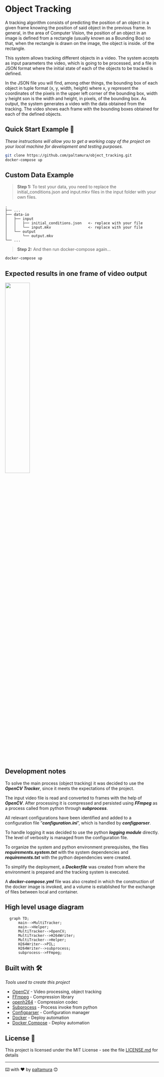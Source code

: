 # Object Tracking

A tracking algorithm consists of predicting the position of an object in a given frame knowing the position of said object in the previous frame. In general, in the area of Computer Vision, the position of an object in an image is defined from a rectangle (usually known as a Bounding Box) so that, when the rectangle is drawn on the image, the object is inside. of the rectangle.

This system allows tracking different objects in a video.
The system accepts as input parameters the video, which is going to be processed, and a file in JSON format where the initial state of each of the objects to be tracked is defined.

In the JSON file you will find, among other things, the bounding box of each object in tuple format (x, y, width, height) where x, y represent the coordinates of the pixels in the upper left corner of the bounding box, width y height son is the width and height, in pixels, of the bounding box.
As output, the system generates a video with the data obtained from the tracking. The video shows each frame with the bounding boxes obtained for each of the defined objects.


## Quick Start Example 🚀

_These instructions will allow you to get a working copy of the project on your local machine for development and testing purposes._

```Bash
git clone https://github.com/paltamura/object_tracking.git
docker-compose up
```

## Custom Data Example

> **Step 1:** To test your data, you need to replace the initial_conditions.json and input.mkv files in the input folder with your own files.

    .
    ├── ...
    ├── data-io
    │   ├── input
    │   │   ├── initial_conditions.json   <- replace with your file
    │   │   └── input.mkv                 <- replace with your file
    │   └── output
    │       └── output.mkv                
    └── ...

> **Step 2:** And then run docker-compose again...
```Bash
docker-compose up
```

## Expected results in one frame of video output 
<img src="https://user-images.githubusercontent.com/84106110/156944048-a6efe75f-6773-446f-a057-3b9b9442c1fe.png" width=40% height=40%>

## Development notes 

To solve the main process (object tracking) it was decided to use the ***OpenCV Tracker***, since it meets the expectations of the project.

The input video file is read and converted to frames with the help of ***OpenCV***. After processing it is compressed and persisted using ***FFmpeg*** as a process called from python through ***subprocess***.

All relevant configurations have been identified and added to a configuration file “***configuration.ini***”, which is handled by ***configparser***.

To handle logging it was decided to use the python ***logging module*** directly. The level of verbosity is managed from the configuration file.

To organize the system and python environment prerequisites, the files ***requirements.system.txt*** with the system dependencies and ***requirements.txt*** with the python dependencies were created.

To simplify the deployment, a ***Dockerfile*** was created from where the environment is prepared and the tracking system is executed.

A ***docker-compose.yml*** file was also created in which the construction of the docker image is invoked, and a volume is established for the exchange of files between local and container.

## High level usage diagram

```mermaid
  graph TD;
      main-->MultiTracker;
      main-->Helper;
      MultiTracker-->OpenCV;
      MultiTracker-->H264Writer;
      MultiTracker-->Helper;
      H264Writer-->PIL;
      H264Writer-->subprocess;
      subprocess-->FFmpeg;
```

## Built with 🛠️

_Tools used to create this project_
* [OpenCV](https://opencv.org/) - Video processing, object tracking
* [FFmpeg](https://ffmpeg.org/ffmpeg.html) - Compression library
* [openh264](https://github.com/cisco/openh264) - Compression codec
* [Subprocess](https://docs.python.org/3/library/subprocess.html) - Process invoke from python
* [Configparser](https://docs.python.org/3/library/configparser.html#supported-ini-file-structure) - Configuration manager
* [Docker](https://www.docker.com/) - Deploy automation
* [Docker Compose](https://docs.docker.com/compose/) - Deploy automation

## License 📄

This project is licensed under the MIT License - see the file [LICENSE.md](LICENSE.md) for details

---
⌨️ with ❤️ by [paltamura](https://github.com/paltamura) 😊
